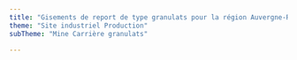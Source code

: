 ```yaml
---
title: "Gisements de report de type granulats pour la région Auvergne-Rhône-Alpes"
theme: "Site industriel Production"
subTheme: "Mine Carrière granulats"

---
```

